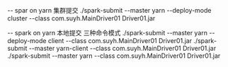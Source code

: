 


-- spar on yarn 集群提交
./spark-submit --master yarn --deploy-mode cluster --class com.suyh.MainDriver01 Driver01.jar

-- spark on yarn 本地提交 三种命令模式
./spark-submit --master yarn --deploy-mode client  --class com.suyh.MainDriver01 Driver01.jar
./spark-submit --master yarn-client --class com.suyh.MainDriver01 Driver01.jar
./spark-submit --master yarn --class com.suyh.MainDriver01 Driver01.jar
